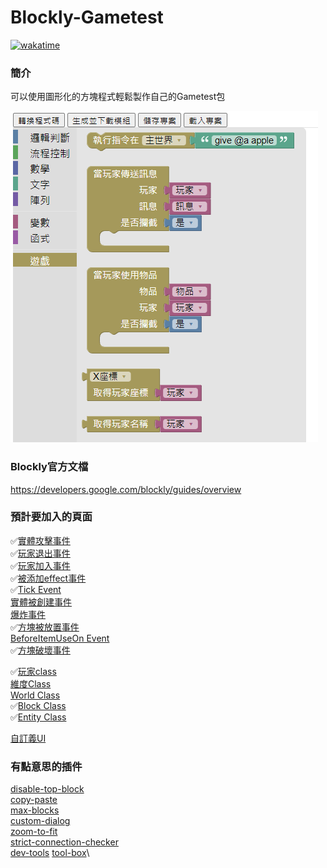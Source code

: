 # Blockly-Gametest
[![wakatime](https://wakatime.com/badge/user/56ad6549-a054-44d0-b495-36b06ce29e9f/project/eb652765-73eb-4875-83df-c8168526d00a.svg)](https://wakatime.com/badge/user/56ad6549-a054-44d0-b495-36b06ce29e9f/project/eb652765-73eb-4875-83df-c8168526d00a)
### 簡介

可以使用圖形化的方塊程式輕鬆製作自己的Gametest包

![image](/res/image.png)
### Blockly官方文檔
https://developers.google.com/blockly/guides/overview
### 預計要加入的頁面

✅[實體攻擊事件](https://docs.microsoft.com/en-us/minecraft/creator/scriptapi/mojang-minecraft/entityhiteventsignal)\
✅[玩家退出事件](https://docs.microsoft.com/en-us/minecraft/creator/scriptapi/mojang-minecraft/playerleaveeventsignal)\
✅[玩家加入事件](https://docs.microsoft.com/en-us/minecraft/creator/scriptapi/mojang-minecraft/playerjoineventsignal)\
✅[被添加effect事件](https://docs.microsoft.com/en-us/minecraft/creator/scriptapi/mojang-minecraft/effectaddeventsignal)\
✅[Tick Event](https://docs.microsoft.com/en-us/minecraft/creator/scriptapi/mojang-minecraft/tickeventsignal)\
[實體被創建事件](https://docs.microsoft.com/en-us/minecraft/creator/scriptapi/mojang-minecraft/entitycreateeventsignal)\
[爆炸事件](https://docs.microsoft.com/en-us/minecraft/creator/scriptapi/mojang-minecraft/explosioneventsignal)\
✅[方塊被放置事件](https://docs.microsoft.com/en-us/minecraft/creator/scriptapi/mojang-minecraft/blockplaceeventsignal)\
[BeforeItemUseOn Event](https://docs.microsoft.com/en-us/minecraft/creator/scriptapi/mojang-minecraft/beforeitemuseoneventsignal)\
✅[方塊破壞事件](https://docs.microsoft.com/en-us/minecraft/creator/scriptapi/mojang-minecraft/blockbreakeventsignal)

✅[玩家class](https://docs.microsoft.com/en-us/minecraft/creator/scriptapi/mojang-minecraft/player#removetag)\
[維度Class](https://docs.microsoft.com/en-us/minecraft/creator/scriptapi/mojang-minecraft/dimension)\
[World Class](https://docs.microsoft.com/en-us/minecraft/creator/scriptapi/mojang-minecraft/world)\
✅[Block Class](https://docs.microsoft.com/en-us/minecraft/creator/scriptapi/mojang-minecraft/block)\
✅[Entity Class](https://docs.microsoft.com/en-us/minecraft/creator/scriptapi/mojang-minecraft/entity)

[自訂義UI](https://docs.microsoft.com/en-us/minecraft/creator/scriptapi/mojang-minecraft-ui/mojang-minecraft-ui)

### 有點意思的插件

[disable-top-block](https://google.github.io/blockly-samples/plugins/disable-top-blocks/test/)\
[copy-paste](https://google.github.io/blockly-samples/plugins/cross-tab-copy-paste/test/index)\
[max-blocks](https://google.github.io/blockly-samples/examples/max-blocks-demo/)\
[custom-dialog](https://google.github.io/blockly-samples/examples/custom-dialogs-demo/)\
[zoom-to-fit](https://github.com/google/blockly-samples/tree/master/plugins/zoom-to-fit)\
[strict-connection-checker](https://github.com/google/blockly-samples/tree/master/plugins/strict-connection-checker)\
[dev-tools](https://github.com/google/blockly-samples/tree/master/plugins/dev-tools)
[tool-box](https://google.github.io/blockly-samples/plugins/continuous-toolbox/test/)\

